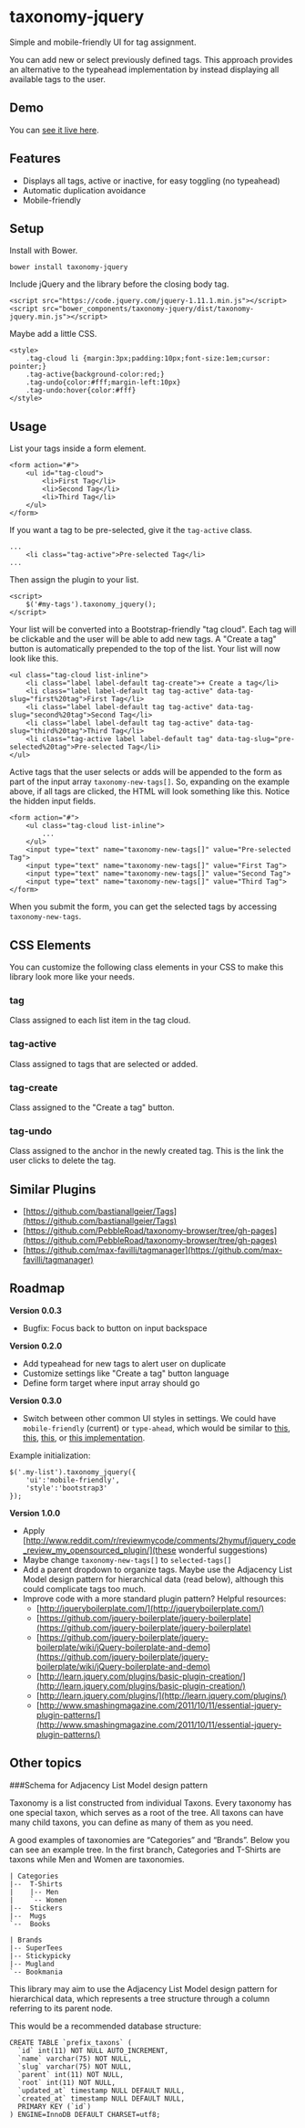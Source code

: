 # taxonomy-jquery

Simple and mobile-friendly UI for tag assignment. 

You can add new or select previously defined tags. This approach provides an alternative to the typeahead implementation by instead displaying all available tags to the user.

## Demo

You can [see it live here](http://fcosrno.github.io/taxonomy-jquery).

## Features
* Displays all tags, active or inactive, for easy toggling (no typeahead)
* Automatic duplication avoidance
* Mobile-friendly

## Setup

Install with Bower.

	bower install taxonomy-jquery

Include jQuery and the library before the closing body tag.

	<script src="https://code.jquery.com/jquery-1.11.1.min.js"></script>
	<script src="bower_components/taxonomy-jquery/dist/taxonomy-jquery.min.js"></script>
	

Maybe add a little CSS.

	<style>
		.tag-cloud li {margin:3px;padding:10px;font-size:1em;cursor: pointer;}
		.tag-active{background-color:red;}
		.tag-undo{color:#fff;margin-left:10px}
		.tag-undo:hover{color:#fff}
	</style>
		
		
## Usage
	
List your tags inside a form element.

	<form action="#">
		<ul id="tag-cloud">
			<li>First Tag</li>
			<li>Second Tag</li>
			<li>Third Tag</li>
		</ul>
	</form>
	
If you want a tag to be pre-selected, give it the `tag-active` class.

	...
		<li class="tag-active">Pre-selected Tag</li>
	...

Then assign the plugin to your list.

	<script>
		$('#my-tags').taxonomy_jquery();
	</script>

Your list will be converted into a Bootstrap-friendly "tag cloud". Each tag will be clickable and the user will be able to add new tags. A "Create a tag" button is automatically prepended to the top of the list. Your list will now look like this.

	<ul class="tag-cloud list-inline">
		<li class="label label-default tag-create">+ Create a tag</li>
		<li class="label label-default tag tag-active" data-tag-slug="first%20tag">First Tag</li>
		<li class="label label-default tag tag-active" data-tag-slug="second%20tag">Second Tag</li>
		<li class="label label-default tag tag-active" data-tag-slug="third%20tag">Third Tag</li>
		<li class="tag-active label label-default tag" data-tag-slug="pre-selected%20tag">Pre-selected Tag</li>
	</ul>


Active tags that the user selects or adds will be appended to the form as part of the input array `taxonomy-new-tags[]`. So, expanding on the example above, if all tags are clicked, the HTML will look something like this. Notice the hidden input fields.

	<form action="#">
		<ul class="tag-cloud list-inline">
			...
		</ul>
		<input type="text" name="taxonomy-new-tags[]" value="Pre-selected Tag">
		<input type="text" name="taxonomy-new-tags[]" value="First Tag">
		<input type="text" name="taxonomy-new-tags[]" value="Second Tag">
		<input type="text" name="taxonomy-new-tags[]" value="Third Tag">
	</form>

When you submit the form, you can get the selected tags by accessing `taxonomy-new-tags`.

## CSS Elements

You can customize the following class elements in your CSS to make this library look more like your needs.

### tag

Class assigned to each list item in the tag cloud.

### tag-active

Class assigned to tags that are selected or added.

### tag-create

Class assigned to the "Create a tag" button.

### tag-undo

Class assigned to the anchor in the newly created tag. This is the link the user clicks to delete the tag.

## Similar Plugins
* [https://github.com/bastianallgeier/Tags](https://github.com/bastianallgeier/Tags)
* [https://github.com/PebbleRoad/taxonomy-browser/tree/gh-pages](https://github.com/PebbleRoad/taxonomy-browser/tree/gh-pages)
* [https://github.com/max-favilli/tagmanager](https://github.com/max-favilli/tagmanager)

## Roadmap

**Version 0.0.3**

* Bugfix: Focus back to button on input backspace

**Version 0.2.0**

* Add typeahead for new tags to alert user on duplicate
* Customize settings like "Create a tag" button language
* Define form target where input array should go

**Version 0.3.0**

* Switch between other common UI styles in settings. We could have `mobile-friendly` (current) or `type-ahead`, which would be similar to [this](https://github.com/xoxco/jQuery-Tags-Input), [this](https://github.com/aehlke/tag-it), [this](https://github.com/max-favilli/tagmanager), or [this implementation](http://getkirby.com/blog/panel-tags-field/demo).

Example initialization:

	$('.my-list').taxonomy_jquery({
		'ui':'mobile-friendly',
		'style':'bootstrap3'
	});


**Version 1.0.0**

* Apply [http://www.reddit.com/r/reviewmycode/comments/2hymuf/jquery_code_review_my_opensourced_plugin/](these wonderful suggestions)
* Maybe change `taxonomy-new-tags[]` to `selected-tags[]`
* Add a parent dropdown to organize tags. Maybe use the Adjacency List Model design pattern for hierarchical data (read below), although this could complicate tags too much.
* Improve code with a more standard plugin pattern? Helpful resources:
	- [http://jqueryboilerplate.com/](http://jqueryboilerplate.com/)
	- [https://github.com/jquery-boilerplate/jquery-boilerplate](https://github.com/jquery-boilerplate/jquery-boilerplate)
	- [https://github.com/jquery-boilerplate/jquery-boilerplate/wiki/jQuery-boilerplate-and-demo](https://github.com/jquery-boilerplate/jquery-boilerplate/wiki/jQuery-boilerplate-and-demo)
	- [http://learn.jquery.com/plugins/basic-plugin-creation/](http://learn.jquery.com/plugins/basic-plugin-creation/)
	- [http://learn.jquery.com/plugins/](http://learn.jquery.com/plugins/)
	- [http://www.smashingmagazine.com/2011/10/11/essential-jquery-plugin-patterns/](http://www.smashingmagazine.com/2011/10/11/essential-jquery-plugin-patterns/)		


## Other topics

###Schema for Adjacency List Model design pattern

Taxonomy is a list constructed from individual Taxons. Every taxonomy has one special taxon, which serves as a root of the tree. All taxons can have many child taxons, you can define as many of them as you need.

A good examples of taxonomies are “Categories” and “Brands”. Below you can see an example tree. In the first branch, Categories and T-Shirts are taxons while Men and Women are taxonomies.

	| Categories
	|--  T-Shirts
	|    |-- Men
	|    `-- Women
	|--  Stickers
	|--  Mugs
	`--  Books
	
	| Brands
	|-- SuperTees
	|-- Stickypicky
	|-- Mugland
	`-- Bookmania
		
This library may aim to use the Adjacency List Model design pattern for hierarchical data, which represents a tree structure through a column referring to its parent node.

This would be a recommended database structure:

	CREATE TABLE `prefix_taxons` (
	  `id` int(11) NOT NULL AUTO_INCREMENT,
	  `name` varchar(75) NOT NULL,
	  `slug` varchar(75) NOT NULL,
	  `parent` int(11) NOT NULL,
	  `root` int(11) NOT NULL,
	  `updated_at` timestamp NULL DEFAULT NULL,
	  `created_at` timestamp NULL DEFAULT NULL,
	  PRIMARY KEY (`id`)
	) ENGINE=InnoDB DEFAULT CHARSET=utf8;



